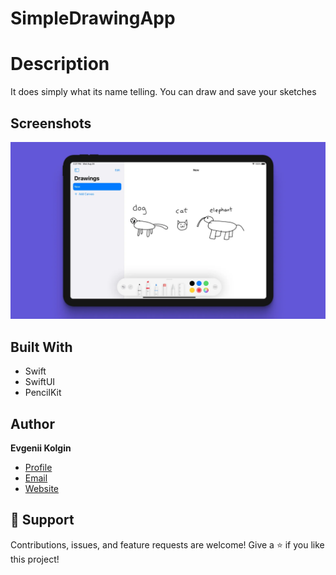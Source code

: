 # SimpleDrawingApp

# Description
It does simply what its name telling. You can draw and save your sketches

## Screenshots
![screenshot](/screenshot.webp)

## Built With
- Swift
- SwiftUI
- PencilKit

## Author
**Evgenii Kolgin**

- [Profile](https://github.com/Colgates "Evgenii Kolgin")
- [Email](mailto:kolgin.ev@gmail.com?subject=Hi% "Hi!")
- [Website](https://evgeniikolgin.ru "Welcome")

## 🤝 Support
Contributions, issues, and feature requests are welcome!
Give a ⭐️ if you like this project!
